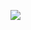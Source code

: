 

![](https://camo.githubusercontent.com/7df417386666b23e904b7b3b33d12619e717771f7d6bd295e08a4c388754fbc4/68747470733a2f2f6769746875622d726561646d652d73746174732e76657263656c2e6170702f6170692f746f702d6c616e67732f3f757365726e616d653d6775696c6c65727038266c61796f75743d636f6d70616374)

<!---
LunaticFANCA/LunaticFANCA is a ✨ special ✨ repository because its `README.md` (this file) appears on your GitHub profile.
You can click the Preview link to take a look at your changes.
--->
